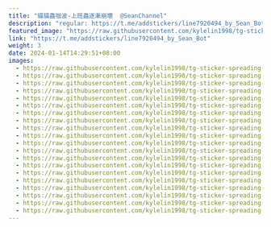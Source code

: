 ```yaml
---
title: "貓貓蟲咖波-上班蟲逐漸崩壞  @SeanChannel"
description: "regular: https://t.me/addstickers/line7920494_by_Sean_Bot"
featured_image: "https://raw.githubusercontent.com/kylelin1998/tg-sticker-spreading-worldwide-images/main/img/40d0e89b-b0cf-494f-9d11-689df6157366.jpg"
link: "https://t.me/addstickers/line7920494_by_Sean_Bot"
weight: 3
date: 2024-01-14T14:29:51+08:00
images:
  - https://raw.githubusercontent.com/kylelin1998/tg-sticker-spreading-worldwide-images/main/img/40d0e89b-b0cf-494f-9d11-689df6157366.jpg
  - https://raw.githubusercontent.com/kylelin1998/tg-sticker-spreading-worldwide-images/main/img/351b89cd-23a2-49c8-a09c-c16c3929c2b1.jpg
  - https://raw.githubusercontent.com/kylelin1998/tg-sticker-spreading-worldwide-images/main/img/18dd9893-884c-4245-8612-7fda11efef14.jpg
  - https://raw.githubusercontent.com/kylelin1998/tg-sticker-spreading-worldwide-images/main/img/6a298e21-81a8-420b-baee-a28fadbf1225.jpg
  - https://raw.githubusercontent.com/kylelin1998/tg-sticker-spreading-worldwide-images/main/img/f7f00799-1cc4-4bd1-85f8-10339e0b8817.jpg
  - https://raw.githubusercontent.com/kylelin1998/tg-sticker-spreading-worldwide-images/main/img/e9f0ead2-0cc0-43ab-842f-c5ee225b5216.jpg
  - https://raw.githubusercontent.com/kylelin1998/tg-sticker-spreading-worldwide-images/main/img/5c5f0d79-1815-4bf7-9e93-3317d35ca2a7.jpg
  - https://raw.githubusercontent.com/kylelin1998/tg-sticker-spreading-worldwide-images/main/img/664e65da-0b05-44f4-ae7d-ff3c04139e14.jpg
  - https://raw.githubusercontent.com/kylelin1998/tg-sticker-spreading-worldwide-images/main/img/9e30861d-de1e-4b7e-b3d7-58336022cdc3.jpg
  - https://raw.githubusercontent.com/kylelin1998/tg-sticker-spreading-worldwide-images/main/img/225f93d1-8fe5-4d3d-90f3-70c24df9d461.jpg
  - https://raw.githubusercontent.com/kylelin1998/tg-sticker-spreading-worldwide-images/main/img/60594822-af94-4b77-9925-9f365b9a893b.jpg
  - https://raw.githubusercontent.com/kylelin1998/tg-sticker-spreading-worldwide-images/main/img/ec639263-78c5-4466-bd7e-ae6dcad02bce.jpg
  - https://raw.githubusercontent.com/kylelin1998/tg-sticker-spreading-worldwide-images/main/img/b7f12f09-591a-4112-a9ec-b7cbb0e17baa.jpg
  - https://raw.githubusercontent.com/kylelin1998/tg-sticker-spreading-worldwide-images/main/img/4e826aa2-afce-41ac-bc6a-e42591d7dc30.jpg
  - https://raw.githubusercontent.com/kylelin1998/tg-sticker-spreading-worldwide-images/main/img/b2c6f403-fc52-43c7-a276-0d74cf39925d.jpg
  - https://raw.githubusercontent.com/kylelin1998/tg-sticker-spreading-worldwide-images/main/img/3d665336-ac19-4c66-8502-5e01c1f9ed0c.jpg
  - https://raw.githubusercontent.com/kylelin1998/tg-sticker-spreading-worldwide-images/main/img/6b97791a-9e87-4906-a9f9-49f12e26a22e.jpg
  - https://raw.githubusercontent.com/kylelin1998/tg-sticker-spreading-worldwide-images/main/img/7752d074-cec4-4e7d-9e81-105739d36922.jpg
  - https://raw.githubusercontent.com/kylelin1998/tg-sticker-spreading-worldwide-images/main/img/ab41b0de-97db-4b49-b7ac-75ba4d8b589b.jpg
  - https://raw.githubusercontent.com/kylelin1998/tg-sticker-spreading-worldwide-images/main/img/1ee33ae2-6455-4109-8d1a-a80ad3430d7e.jpg
---
```

